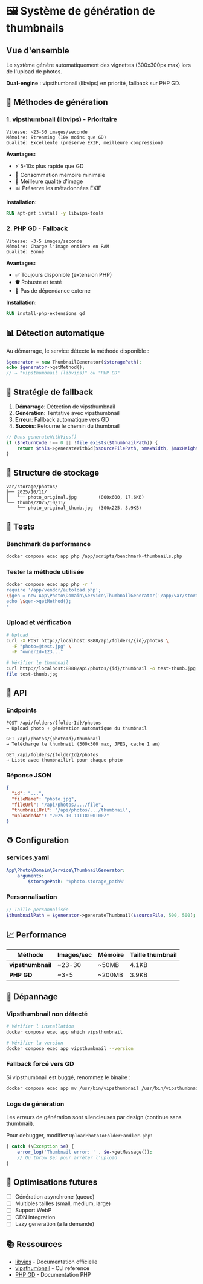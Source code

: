 # 🖼️ Système de génération de thumbnails

## Vue d'ensemble

Le système génère automatiquement des vignettes (300x300px max) lors de l'upload de photos.

**Dual-engine** : vipsthumbnail (libvips) en priorité, fallback sur PHP GD.

## 🚀 Méthodes de génération

### 1. vipsthumbnail (libvips) - **Prioritaire**

```
Vitesse: ~23-30 images/seconde
Mémoire: Streaming (10x moins que GD)
Qualité: Excellente (préserve EXIF, meilleure compression)
```

**Avantages:**
- ⚡ 5-10x plus rapide que GD
- 💾 Consommation mémoire minimale
- 🎨 Meilleure qualité d'image
- 📊 Préserve les métadonnées EXIF

**Installation:**
```dockerfile
RUN apt-get install -y libvips-tools
```

### 2. PHP GD - **Fallback**

```
Vitesse: ~3-5 images/seconde
Mémoire: Charge l'image entière en RAM
Qualité: Bonne
```

**Avantages:**
- ✅ Toujours disponible (extension PHP)
- 🛡️ Robuste et testé
- 🔧 Pas de dépendance externe

**Installation:**
```dockerfile
RUN install-php-extensions gd
```

## 📊 Détection automatique

Au démarrage, le service détecte la méthode disponible :

```php
$generator = new ThumbnailGenerator($storagePath);
echo $generator->getMethod();
// → "vipsthumbnail (libvips)" ou "PHP GD"
```

## 🔄 Stratégie de fallback

1. **Démarrage**: Détection de vipsthumbnail
2. **Génération**: Tentative avec vipsthumbnail
3. **Erreur**: Fallback automatique vers GD
4. **Succès**: Retourne le chemin du thumbnail

```php
// Dans generateWithVips()
if ($returnCode !== 0 || !file_exists($thumbnailPath)) {
    return $this->generateWithGd($sourceFilePath, $maxWidth, $maxHeight);
}
```

## 📁 Structure de stockage

```
var/storage/photos/
├── 2025/10/11/
│   └── photo_original.jpg        (800x600, 17.6KB)
└── thumbs/2025/10/11/
    └── photo_original_thumb.jpg  (300x225, 3.9KB)
```

## 🧪 Tests

### Benchmark de performance

```bash
docker compose exec app php /app/scripts/benchmark-thumbnails.php
```

### Tester la méthode utilisée

```bash
docker compose exec app php -r "
require '/app/vendor/autoload.php';
\$gen = new App\Photo\Domain\Service\ThumbnailGenerator('/app/var/storage/photos');
echo \$gen->getMethod();
"
```

### Upload et vérification

```bash
# Upload
curl -X POST http://localhost:8888/api/folders/{id}/photos \
  -F "photo=@test.jpg" \
  -F "ownerId=123..."

# Vérifier le thumbnail
curl http://localhost:8888/api/photos/{id}/thumbnail -o test-thumb.jpg
file test-thumb.jpg
```

## 🎯 API

### Endpoints

```
POST /api/folders/{folderId}/photos
→ Upload photo + génération automatique du thumbnail

GET /api/photos/{photoId}/thumbnail
→ Télécharge le thumbnail (300x300 max, JPEG, cache 1 an)

GET /api/folders/{folderId}/photos
→ Liste avec thumbnailUrl pour chaque photo
```

### Réponse JSON

```json
{
  "id": "...",
  "fileName": "photo.jpg",
  "fileUrl": "/api/photos/.../file",
  "thumbnailUrl": "/api/photos/.../thumbnail",
  "uploadedAt": "2025-10-11T18:00:00Z"
}
```

## ⚙️ Configuration

### services.yaml

```yaml
App\Photo\Domain\Service\ThumbnailGenerator:
    arguments:
        $storagePath: '%photo.storage_path%'
```

### Personnalisation

```php
// Taille personnalisée
$thumbnailPath = $generator->generateThumbnail($sourceFile, 500, 500);
```

## 📈 Performance

| Méthode | Images/sec | Mémoire | Taille thumbnail |
|---------|-----------|---------|------------------|
| **vipsthumbnail** | ~23-30 | ~50MB | 4.1KB |
| **PHP GD** | ~3-5 | ~200MB | 3.9KB |

## 🐛 Dépannage

### Vipsthumbnail non détecté

```bash
# Vérifier l'installation
docker compose exec app which vipsthumbnail

# Vérifier la version
docker compose exec app vipsthumbnail --version
```

### Fallback forcé vers GD

Si vipsthumbnail est buggé, renommez le binaire :
```bash
docker compose exec app mv /usr/bin/vipsthumbnail /usr/bin/vipsthumbnail.disabled
```

### Logs de génération

Les erreurs de génération sont silencieuses par design (continue sans thumbnail).

Pour debugger, modifiez `UploadPhotoToFolderHandler.php`:

```php
} catch (\Exception $e) {
    error_log('Thumbnail error: ' . $e->getMessage());
    // Ou throw $e; pour arrêter l'upload
}
```

## 🚀 Optimisations futures

- [ ] Génération asynchrone (queue)
- [ ] Multiples tailles (small, medium, large)
- [ ] Support WebP
- [ ] CDN integration
- [ ] Lazy generation (à la demande)

## 📚 Ressources

- [libvips](https://libvips.github.io/libvips/) - Documentation officielle
- [vipsthumbnail](https://libvips.github.io/libvips/API/current/using-cli.html) - CLI reference
- [PHP GD](https://www.php.net/manual/fr/book.image.php) - Documentation PHP
